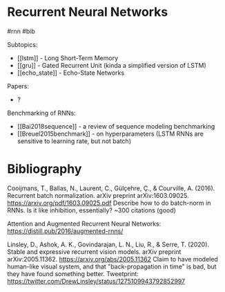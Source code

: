 # Recurrent Neural Networks

#rnn #bib

Subtopics:
* [[lstm]] - Long Short-Term Memory
* [[gru]] - Gated Recurrent Unit (kinda a simplified version of LSTM)
* [[echo_state]] - Echo-State Networks

Papers:
* ?

Benchmarking of RNNs:
* [[Bai2018sequence]] - a review of sequence modeling benchmarking
* [[Breuel2015benchmark]] - on hyperparameters (LSTM RNNs are sensitive to learning rate, but not batch)

# Bibliography

Cooijmans, T., Ballas, N., Laurent, C., Gülçehre, Ç., & Courville, A. (2016). Recurrent batch normalization. arXiv preprint arXiv:1603.09025.
https://arxiv.org/pdf/1603.09025.pdf
Describe how to do batch-norm in RNNs. Is it like inhibition, essentially? ~300 citations (good)

Attention and Augmented Recurrent Neural Networks: https://distill.pub/2016/augmented-rnns/

Linsley, D., Ashok, A. K., Govindarajan, L. N., Liu, R., & Serre, T. (2020). Stable and expressive recurrent vision models. arXiv preprint arXiv:2005.11362.
https://arxiv.org/abs/2005.11362
Claim to have modeled human-like visual system, and that "back-propagation in time" is bad, but they have found something better.
Tweetprint: https://twitter.com/DrewLinsley/status/1275109943792852997